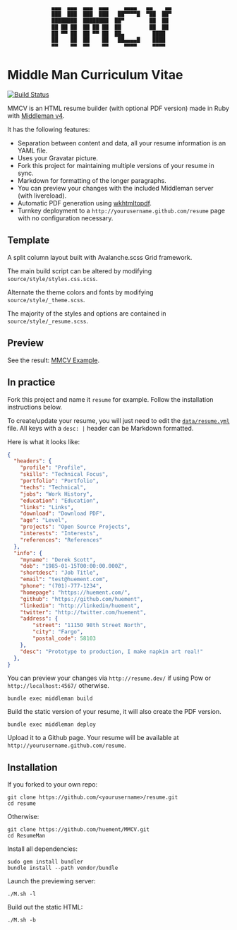 ```bash
              ▄▄▄  ▄▄▄  ▄▄▄  ▄▄▄     ▄▄▄▄   ▄▄    ▄▄
              ███  ███  ███  ███   ██▀▀▀▀█  ▀██  ██▀
              ████████  ████████  ██▀        ██  ██
              ██ ██ ██  ██ ██ ██  ██         ██  ██
              ██ ▀▀ ██  ██ ▀▀ ██  ██▄         ████
              ██    ██  ██    ██   ██▄▄▄▄█    ████
              ▀▀    ▀▀  ▀▀    ▀▀     ▀▀▀▀     ▀▀▀▀
```

# Middle Man Curriculum Vitae

[![Build Status](https://travis-ci.org/reefab/ResumeMan.svg?branch=master)](https://travis-ci.org/reefab/ResumeMan)

MMCV is an HTML resume builder (with optional PDF version) made in Ruby with [Middleman v4](http://middlemanapp.com/).

It has the following features:

 * Separation between content and data, all your resume information is an YAML file.
 * Uses your Gravatar picture.
 * Fork this project for maintaining multiple versions of your resume in sync.
 * Markdown for formatting of the longer paragraphs.
 * You can preview your changes with the included Middleman server (with livereload).
 * Automatic PDF generation using [wkhtmltopdf](http://wkhtmltopdf.org).
 * Turnkey deployment to a `http://yourusername.github.com/resume` page with no configuration necessary. 

## Template

A split column layout built with Avalanche.scss Grid framework.

The main build script can be altered by modifying `source/style/styles.css.scss`.

Alternate the theme colors and fonts by modifying `source/style/_theme.scss`.

The majority of the styles and options are contained in `source/style/_resume.scss`.

## Preview

See the result: [MMCV Example](http://huement.github.com/MMCV/).

## In practice

Fork this project and name it `resume` for example. 
Follow the installation instructions below.

To create/update your resume, you will just need to edit the [`data/resume.yml`](https://github.com/reefab/ResumeMan/blob/master/data/resume.yml) file.
All keys with a `desc: |` header can be Markdown formatted.

Here is what it looks like:

```json
{
  "headers": {
  	"profile": "Profile",
  	"skills": "Technical Focus",
  	"portfolio": "Portfolio",
  	"techs": "Technical",
  	"jobs": "Work History",
  	"education": "Education",
  	"links": "Links",
  	"download": "Download PDF",
  	"age": "Level",
  	"projects": "Open Source Projects",
  	"interests": "Interests",
  	"references": "References"
  },
  "info": {
  	"myname": "Derek Scott",
  	"dob": "1985-01-15T00:00:00.000Z",
  	"shortdesc": "Job Title",
  	"email": "test@huement.com",
  	"phone": "(701)-777-1234",
  	"homepage": "https://huement.com/",
  	"github": "https://github.com/huement",
  	"linkedin": "http://linkedin/huement",
  	"twitter": "http://twitter.com/huement",
  	"address": {
  		"street": "11150 98th Street North",
  		"city": "Fargo",
  		"postal_code": 58103
  	},
  	"desc": "Prototype to production, I make napkin art real!"
  },
}
```

You can preview your changes via `http://resume.dev/` if using Pow or `http://localhost:4567/` otherwise.

    bundle exec middleman build

Build the static version of your resume, it will also create the PDF version.

    bundle exec middleman deploy

Upload it to a Github page. Your resume will be available at `http://yourusername.github.com/resume`.

## Installation

If you forked to your own repo:

    git clone https://github.com/<yourusername>/resume.git
    cd resume

Otherwise:

    git clone https://github.com/huement/MMCV.git
    cd ResumeMan

Install all dependencies:

    sudo gem install bundler
    bundle install --path vendor/bundle

Launch the previewing server:

    ./M.sh -l

Build out the static HTML:

    ./M.sh -b